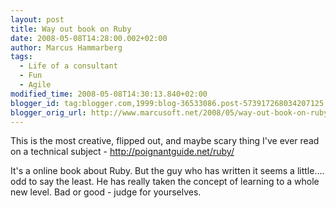 ```yaml
---
layout: post
title: Way out book on Ruby
date: 2008-05-08T14:28:00.002+02:00
author: Marcus Hammarberg
tags:
  - Life of a consultant
  - Fun
  - Agile
modified_time: 2008-05-08T14:30:13.840+02:00
blogger_id: tag:blogger.com,1999:blog-36533086.post-573917268034207125
blogger_orig_url: http://www.marcusoft.net/2008/05/way-out-book-on-ruby.html
---
```


This is
the most creative, flipped out, and maybe scary thing I've ever read on
a technical subject - <http://poignantguide.net/ruby/>

It's a online book about Ruby. But the guy who has written it seems a
little.... odd to say the least. He has really taken the concept of
learning to a whole new level. Bad or good - judge for yourselves.
